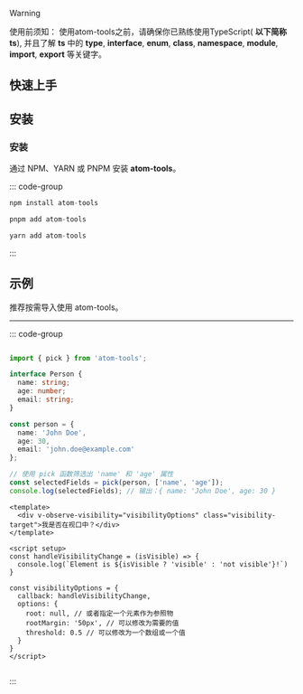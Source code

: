 > [!WARNING]
> 使用前须知：
> 使用atom-tools之前，请确保你已熟练使用TypeScript( **以下简称ts**), 并且了解 **ts** 中的 **type**, **interface**, **enum**, **class**, **namespace**, **module**, **import**, **export** 等关键字。

## 快速上手

## 安装

### 安装

通过 NPM、YARN 或 PNPM 安装 **atom-tools**。

::: code-group

```js [npm]
npm install atom-tools
```

```js [pnpm]
pnpm add atom-tools

```

```js [yarn]
yarn add atom-tools

```

:::

## 示例

推荐按需导入使用 atom-tools。

****

::: code-group

```ts [工具]

import { pick } from 'atom-tools';

interface Person {
  name: string;
  age: number;
  email: string;
}

const person = {
  name: 'John Doe',
  age: 30,
  email: 'john.doe@example.com'
};

// 使用 pick 函数筛选出 'name' 和 'age' 属性
const selectedFields = pick(person, ['name', 'age']);
console.log(selectedFields); // 输出：{ name: 'John Doe', age: 30 }
```

```vue [vue自定义指令]
<template>
  <div v-observe-visibility="visibilityOptions" class="visibility-target">我是否在视口中？</div>
</template>

<script setup>
const handleVisibilityChange = (isVisible) => {
  console.log(`Element is ${isVisible ? 'visible' : 'not visible'}!`)
}

const visibilityOptions = {
  callback: handleVisibilityChange,
  options: {
    root: null, // 或者指定一个元素作为参照物
    rootMargin: '50px', // 可以修改为需要的值
    threshold: 0.5 // 可以修改为一个数组或一个值
  }
}
</script>


```
:::
